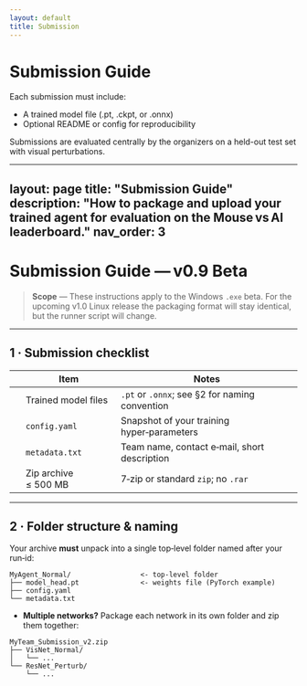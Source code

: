 ```yaml
---
layout: default
title: Submission
---
```


# Submission Guide

Each submission must include:
- A trained model file (.pt, .ckpt, or .onnx)
- Optional README or config for reproducibility

Submissions are evaluated centrally by the organizers on a held-out test set with visual perturbations.

---

layout: page
title: "Submission Guide"
description: "How to package and upload your trained agent for evaluation on the Mouse vs AI leaderboard."
nav\_order: 3
-------------

# Submission Guide — v0.9 Beta

> **Scope** — These instructions apply to the Windows `.exe` beta. For the upcoming v1.0 Linux release the packaging format will stay identical, but the runner script will change.

---

## 1 · Submission checklist

|   | Item                 | Notes                                                                       |
| - | -------------------- | --------------------------------------------------------------------------- |
|   | Trained model files  | `.pt` or `.onnx`; see §2 for naming convention                              |
|   | `config.yaml`        | Snapshot of your training hyper‑parameters                                  |
|   | `metadata.txt`       | Team name, contact e‑mail, short description                                |
|   | Zip archive ≤ 500 MB | 7‑zip or standard `zip`; no `.rar`                                          |

---

## 2 · Folder structure & naming

Your archive **must** unpack into a single top‑level folder named after your run‑id:

```
MyAgent_Normal/                 <‑ top‑level folder
├── model_head.pt               <‑ weights file (PyTorch example)
├── config.yaml
└── metadata.txt
```

* **Multiple networks?** Package each network in its own folder and zip them
  together:

```
MyTeam_Submission_v2.zip
├── VisNet_Normal/
│   └── ...
└── ResNet_Perturb/
    └── ...
```


<!--
---

## 3 · Create the archive

```cmd
:: Windows PowerShell example
Compress-Archive -Path VisNet_Normal,ResNet_Perturb -DestinationPath MyTeam_Submission_v2.zip
```

Verify size ≤ 500 MB and compute a SHA‑256 checksum (recommended):

```cmd
CertUtil -hashfile MyTeam_Submission_v2.zip SHA256
```

---

## 4 · Local validation (strongly recommended)

Run the provided `validate_submission.py` script before uploading:

```cmd
conda activate mouse2
python tools\validate_submission.py --zip MyTeam_Submission_v2.zip \
       --env MouseVsAI_Windows_v0.9.exe --episodes 10
```

The script will:

1. Unpack the zip into a temp folder.
2. Load each model into the evaluation runner.
3. Play 10 short episodes to verify file integrity and runtime (< 10 s each).

If all checks pass, you’ll see `VALIDATION OK`.

---

## 5 · Upload to the leaderboard

1. Log in to the [https://mouse-vs-ai.](https://mouse-vs-ai.leaderboard.io)[*leaderboard*](https://mouse-vs-ai.leaderboard.io)[.io](https://mouse-vs-ai.leaderboard.io) portal.
2. Click **Submit** → **Upload Zip**.
3. Attach `MyTeam_Submission_v2.zip` and paste the SHA‑256 hash.
4. Agree to the rules and click **Submit**.
5. Refresh your team page; status will show **Queued → Running → Scored**.

> **Submission limit** — You may upload up to **3** zip files per week.
> Only the highest‑ranked model before the final deadline counts for prizes.

---

## 6 · Evaluation protocol

| Stage                       | Episodes | Perturbations               | Metrics   |
| --------------------------- | -------- | --------------------------- | --------- |
| Public leaderboard          | 50       | Same fog levels as training | ASR & MSR |
| Private leaderboard         | 100      | Held‑out perturbations      | ASR & MSR |
| (Optional) Neural alignment | 80       | No perturbation             | Pearson r |

Detailed scoring scripts live in the *starter‑kit/evaluation* folder.

---

## 7 · Common errors & fixes

| Error message                 | Likely cause                                 | Fix                                                               |
| ----------------------------- | -------------------------------------------- | ----------------------------------------------------------------- |
| `Model file not found`        | Wrong path inside archive                    | Keep `model_head.pt` at first level of each run folder            |
| `RuntimeError: size mismatch` | Wrong network architecture vs. saved weights | Ensure you export with the same class definition used in training |
| `Timeout after 5 min`         | Model too large or slow                      | Optimise inference (e.g., TorchScript) or contact organisers      |

---

## 8 · Licence & rules recap

* By submitting you grant the organisers a non‑exclusive licence to evaluate your model weights **only** for leaderboard purposes.
* Your code and data remain your intellectual property.
* Full rules: [rules.md](rules.html).

---

Need help? Ping **@organisers** in the Discord or open an issue in the GitHub starter kit.




